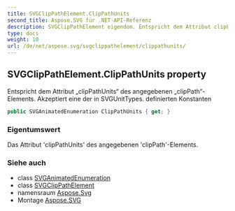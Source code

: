```yaml
---
title: SVGClipPathElement.ClipPathUnits
second_title: Aspose.SVG für .NET-API-Referenz
description: SVGClipPathElement eigendom. Entspricht dem Attribut clipPathUnits des angegebenen clipPathElements. Akzeptiert eine der in SVGUnitTypes. definierten Konstanten
type: docs
weight: 10
url: /de/net/aspose.svg/svgclippathelement/clippathunits/
---
```

## SVGClipPathElement.ClipPathUnits property

Entspricht dem Attribut „clipPathUnits“ des angegebenen „clipPath“-Elements. Akzeptiert eine der in SVGUnitTypes. definierten Konstanten

```csharp
public SVGAnimatedEnumeration ClipPathUnits { get; }
```

### Eigentumswert

Das Attribut 'clipPathUnits' des angegebenen 'clipPath'-Elements.

### Siehe auch

* class [SVGAnimatedEnumeration](../../../aspose.svg.datatypes/svganimatedenumeration/)
* class [SVGClipPathElement](../)
* namensraum [Aspose.Svg](../../svgclippathelement/)
* Montage [Aspose.SVG](../../../)


